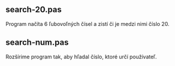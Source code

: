 ## search-20.pas

Program načíta 6 ľubovoľných čísel a zistí či je medzi nimi číslo 20.

## search-num.pas

Rozšírime program tak, aby hľadal číslo, ktoré určí používateľ.